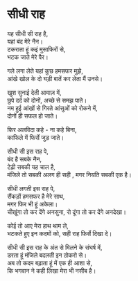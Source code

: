 # सीधी राह
यह सीधी सी राह है,\
यहां बंद मेरे नैन।\
टकराता हूं कइं मुसाफिरों से,\
भटक जाते मेरे पैर।

गले लगा लेते यहां कुछ हमसफर मुझे,\
आंखे खोल के दो घड़ी बातें कर लेता मैं उनसे।

खुश सुनाई देती आवाज़ में,\
छुपे दर्द को दोनों, अच्छे से समझ पाते।\
नम हुई आंखों से गिरते आंसुओं को रोकने में,\
दोनों ही सफल हो जाते।

फिर अलविदा कहे - ना कहे बिना,\
काफिले में फिर्से जुड़ जाते।

सीधी सी इस राह पे,\
बंद है सबके नैन,\
टेढ़ी सबकी यह चाल है,\
मंजिले  तो  सबकी अलग ही सही , मगर नियति सबकी एक है।

सीधी लगती इस राह पे,\
सैंकड़ों हमसफर है मेरे साथ,\
मगर फिर भी हूं अकेला।\
चीखूंगा तो कर देंगे अनसुना, रो दूंगा तो कर देंगे अनदेखा।

कोई तो आए मेरा हाथ थाम ले,\
भटकते हुए इन कदमों को, सही राह फिर्से दिखा दे।

सीधी सी इस राह के अंत से मिलने के संघर्ष में,\
डरता हूं मंजिले बदलती इन ठोकरो से।\
अब तो कदम बढ़ाता हूं में एक ही आशा से,\
कि भगवान ने कही लिखा मेरा भी नसीब है।